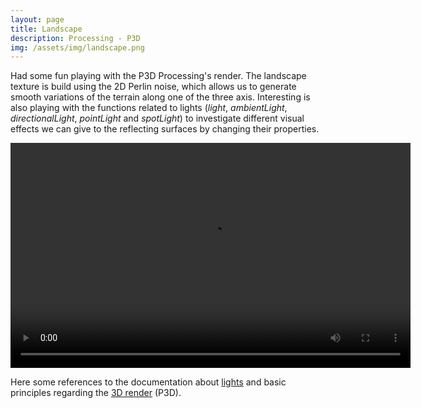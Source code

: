 ```yaml
---
layout: page
title: Landscape
description: Processing - P3D
img: /assets/img/landscape.png
---
```


Had some fun playing with the P3D Processing's render. 
The landscape texture is build using the 2D Perlin noise, which allows us to generate smooth variations of the terrain along one of the three axis. Interesting is also playing with the functions related to lights (*light*, *ambientLight*, *directionalLight*, *pointLight* and *spotLight*) to investigate different visual effects we can give to the reflecting surfaces by changing their properties.    


<video width="640" height="360" controls>
  <source src="/assets/video/landscape.mp4" type="video/mp4" style="border-left: 0!important">
</video> 
<br>

Here some references to the documentation about <a href="https://processing.org/reference/lights_.html" target="_blank">lights</a> and basic principles regarding the <a href="https://processing.org/tutorials/p3d/" target="_blank">3D render</a> (P3D).